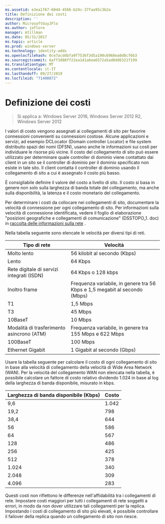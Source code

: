 ```yaml
---
ms.assetid: e3ea1f67-60d4-4566-b24c-37faa95c3b2a
title: Definizione dei costi
description: ''
author: MicrosoftGuyJFlo
ms.author: joflore
manager: mtillman
ms.date: 05/31/2017
ms.topic: article
ms.prod: windows-server
ms.technology: identity-adds
ms.openlocfilehash: 0ce7acddbfa9f7536f3d5a190c6968ea0d8cf6b3
ms.sourcegitcommit: 6aff3d88ff22ea141a6ea6572a5ad8dd6321f199
ms.translationtype: MT
ms.contentlocale: it-IT
ms.lasthandoff: 09/27/2019
ms.locfileid: "71408872"
---
```

# <a name="determining-the-cost"></a>Definizione dei costi

>Si applica a: Windows Server 2016, Windows Server 2012 R2, Windows Server 2012

I valori di costo vengono assegnati ai collegamenti di sito per favorire connessioni convenienti su connessioni costose. Alcune applicazioni e servizi, ad esempio DCLocator (Domain controller Locator) e file system distribuito spazi dei nomi (DFSN), usano anche le informazioni sui costi per individuare le risorse più vicine. Il costo del collegamento di sito può essere utilizzato per determinare quale controller di dominio viene contattato dai client in un sito se il controller di dominio per il dominio specificato non esiste in tale sito. Il client contatta il controller di dominio usando il collegamento di sito a cui è assegnato il costo più basso.  
  
È consigliabile definire il valore del costo a livello di sito. Il costo si basa in genere non solo sulla larghezza di banda totale del collegamento, ma anche sulla disponibilità, la latenza e il costo monetario del collegamento.  
  
Per determinare i costi da collocare nei collegamenti di sito, documentare la velocità di connessione per ogni collegamento di sito. Per informazioni sulla velocità di connessione identificata, vedere il foglio di elaborazione "posizioni geografiche e collegamenti di comunicazione" (DSSTOPO_1. doc) in [raccolta delle informazioni sulla rete](../../ad-ds/plan/Collecting-Network-Information.md) .  
  
Nella tabella seguente sono elencate le velocità per diversi tipi di reti.  
  
|Tipo di rete|Velocità|  
|----------------|---------|  
|Molto lento|56 kilobit al secondo (Kbps)|  
|Lento|64 Kbps|  
|Rete digitale di servizi integrati (ISDN)|64 Kbps o 128 kbps|  
|Inoltro frame|Frequenza variabile, in genere tra 56 Kbps e 1,5 megabit al secondo (Mbps)|  
|T1|1,5 Mbps|  
|T3|45 Mbps|  
|10BaseT|10 Mbps|  
|Modalità di trasferimento asincrono (ATM)|Frequenza variabile, in genere tra 155 Mbps e 622 Mbps|  
|100BaseT|100 Mbps|  
|Ethernet Gigabit|1 Gigabit al secondo (Gbps)|  
  
Usare la tabella seguente per calcolare il costo di ogni collegamento di sito in base alla velocità di collegamento della velocità di Wide Area Network (WAN). Per la velocità del collegamento WAN non elencata nella tabella, è possibile calcolare un fattore di costo relativo dividendo 1.024 in base al log della larghezza di banda disponibile, misurato in kbps.  
  
|Larghezza di banda disponibile (Kbps)|Costo|  
|--------------------------------|--------|  
|9,6|1\.042|  
|19,2|798|  
|38,4|644|  
|56|586|  
|64|567|  
|128|486|  
|256|425|  
|512|378|  
|1\.024|340|  
|2\.048|309|  
|4\.096|283|  
  
Questi costi non riflettono le differenze nell'affidabilità tra i collegamenti di rete. Impostare costi maggiori per tutti i collegamenti di rete soggetti a errori, in modo da non dover utilizzare tali collegamenti per la replica. Impostando i costi di collegamento di sito più elevati, è possibile controllare il failover della replica quando un collegamento di sito non riesce.  
  


